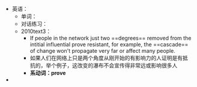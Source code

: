 - 英语：
	- 单词：
	- 对话练习：
	- 2010text3：
		- If people in the network just two ==degrees== removed from the intitial influential prove resistant, for example, the ==cascade== of change won't propagate very far or affect many people.
		- 如果人们在网络上只是两个角度从刚开始的有影响力的人证明是有抵抗的，举个例子，这改变的瀑布不会宣传得非常远或影响很多人
		- **系动词：prove**
-